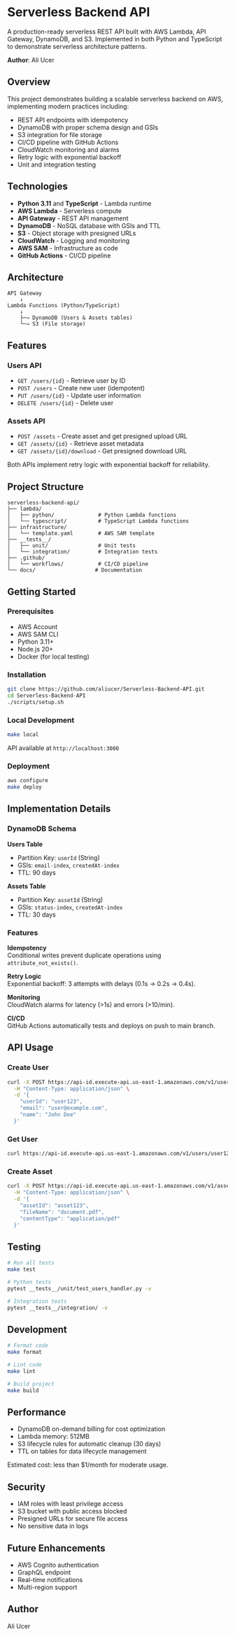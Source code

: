 # Serverless Backend API

A production-ready serverless REST API built with AWS Lambda, API Gateway, DynamoDB, and S3. Implemented in both Python and TypeScript to demonstrate serverless architecture patterns.

**Author**: Ali Ucer 

## Overview

This project demonstrates building a scalable serverless backend on AWS, implementing modern practices including:
- REST API endpoints with idempotency
- DynamoDB with proper schema design and GSIs
- S3 integration for file storage
- CI/CD pipeline with GitHub Actions
- CloudWatch monitoring and alarms
- Retry logic with exponential backoff
- Unit and integration testing

## Technologies

- **Python 3.11** and **TypeScript** - Lambda runtime
- **AWS Lambda** - Serverless compute
- **API Gateway** - REST API management
- **DynamoDB** - NoSQL database with GSIs and TTL
- **S3** - Object storage with presigned URLs
- **CloudWatch** - Logging and monitoring
- **AWS SAM** - Infrastructure as code
- **GitHub Actions** - CI/CD pipeline

## Architecture

```
API Gateway
    ↓
Lambda Functions (Python/TypeScript)
    ↓
    ├─→ DynamoDB (Users & Assets tables)
    └─→ S3 (File storage)
```

## Features

### Users API
- `GET /users/{id}` - Retrieve user by ID
- `POST /users` - Create new user (idempotent)
- `PUT /users/{id}` - Update user information
- `DELETE /users/{id}` - Delete user

### Assets API
- `POST /assets` - Create asset and get presigned upload URL
- `GET /assets/{id}` - Retrieve asset metadata
- `GET /assets/{id}/download` - Get presigned download URL

Both APIs implement retry logic with exponential backoff for reliability.

## Project Structure

```
serverless-backend-api/
├── lambda/
│   ├── python/              # Python Lambda functions
│   └── typescript/          # TypeScript Lambda functions
├── infrastructure/
│   └── template.yaml        # AWS SAM template
├── __tests__/
│   ├── unit/                # Unit tests
│   └── integration/         # Integration tests
├── .github/
│   └── workflows/           # CI/CD pipeline
└── docs/                   # Documentation
```

## Getting Started

### Prerequisites

- AWS Account
- AWS SAM CLI
- Python 3.11+
- Node.js 20+
- Docker (for local testing)

### Installation

```bash
git clone https://github.com/aliucer/Serverless-Backend-API.git
cd Serverless-Backend-API
./scripts/setup.sh
```

### Local Development

```bash
make local
```

API available at `http://localhost:3000`

### Deployment

```bash
aws configure
make deploy
```

## Implementation Details

### DynamoDB Schema

**Users Table**
- Partition Key: `userId` (String)
- GSIs: `email-index`, `createdAt-index`
- TTL: 90 days

**Assets Table**
- Partition Key: `assetId` (String)
- GSIs: `status-index`, `createdAt-index`
- TTL: 30 days

### Features

**Idempotency**  
Conditional writes prevent duplicate operations using `attribute_not_exists()`.

**Retry Logic**  
Exponential backoff: 3 attempts with delays (0.1s → 0.2s → 0.4s).

**Monitoring**  
CloudWatch alarms for latency (>1s) and errors (>10/min).

**CI/CD**  
GitHub Actions automatically tests and deploys on push to main branch.

## API Usage

### Create User
```bash
curl -X POST https://api-id.execute-api.us-east-1.amazonaws.com/v1/users \
  -H "Content-Type: application/json" \
  -d '{
    "userId": "user123",
    "email": "user@example.com",
    "name": "John Doe"
  }'
```

### Get User
```bash
curl https://api-id.execute-api.us-east-1.amazonaws.com/v1/users/user123
```

### Create Asset
```bash
curl -X POST https://api-id.execute-api.us-east-1.amazonaws.com/v1/assets \
  -H "Content-Type: application/json" \
  -d '{
    "assetId": "asset123",
    "fileName": "document.pdf",
    "contentType": "application/pdf"
  }'
```

## Testing

```bash
# Run all tests
make test

# Python tests
pytest __tests__/unit/test_users_handler.py -v

# Integration tests
pytest __tests__/integration/ -v
```

## Development

```bash
# Format code
make format

# Lint code
make lint

# Build project
make build
```

## Performance

- DynamoDB on-demand billing for cost optimization
- Lambda memory: 512MB
- S3 lifecycle rules for automatic cleanup (30 days)
- TTL on tables for data lifecycle management

Estimated cost: less than $1/month for moderate usage.

## Security

- IAM roles with least privilege access
- S3 bucket with public access blocked
- Presigned URLs for secure file access
- No sensitive data in logs

## Future Enhancements

- AWS Cognito authentication
- GraphQL endpoint
- Real-time notifications
- Multi-region support

## Author

Ali Ucer
